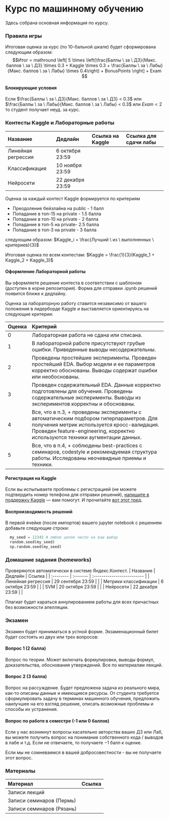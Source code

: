 # Курс по машинному обучению
Здесь собрана основная информация по курсу.

### Правила игры

Итоговая оценка за курс (по 10-бальной шкале) будет сформирована следующим образом:
$$Итог = mathround \left[ 5 \times \left(\frac{Баллы \ за \ ДЗ}{Макс. баллов \ за \ ДЗ} \times 0.3 + Kaggle \times 0.3 + \frac{Баллы \ за \ Лабы}{Макс. баллов \ за \ Лабы} \times 0.4\right) + BonusPoints \right] + Exam $$

#### Блокирующие условия

Если $\frac{Баллы \ за \ ДЗ}{Макс. баллов \ за \ ДЗ} < 0.3$ или $\frac{Баллы \ за \ Лабы}{Макс. баллов \ за \ Лабы} < 0.3$ или $Exam < 2$ то студент получает неуд. за курс.

### Контесты Kaggle и Лабораторные работы

| Название | Дедлайн     | Ссылка на Kaggle       | Ссылка для сдачи лабы | 
| :-------- | :------- | :------------------------- | :------ |
| Линейная регрессия | 6 октября 23:59 |  |  |
| Классификация | 10 ноября 23:59 |  |  |
| Нейросети | 22 декабря 23:59 |  | |

Оценка за каждый контест Kaggle формируется по критериям
- Преодоление бейзлайна на public - 1 балл
- Попадание в топ-15 на private - 1.5 балла
- Попадание в топ-10 на private - 2 балла
- Попадание в топ-5  на private- 2.5 балла
- Попадание в топ-3 на private - 3 балла

следующим образом: $Kaggle_i = \frac{Лучший \ из \ выполненных \ критериев}{3}$

Итоговая оценка по всем контестам: $Kaggle = \frac{1}{3}(Kaggle_1 + Kaggle_2 + Kaggle_3)$

#### Оформление Лабораторной работы

Вы оформляете решение контеста в соответствии с шаблоном (доступен в корне репозитория). Форма для отправки .ipynb решений появится ближе к дедлайну.

Оценка за лабораторную работу ставится независимо от вашего положения в лидерборде Kaggle и выставляется ориентируясь на следующие критерии:

| Оценка | Критерий     | 
| :-------- | :------- | 
| 0 | Лабораторная работа не сдана или списана. | 
| 1 | В лабораторной работе присутствуют грубые ошибки. Приведенные выводы несодержательны. |
| 2 | Проведены простейшие эксперименты. Проведен простейший EDA. Выбор модели и ее параметров корректно обоснованы. Выводы содержат ошибки или необоснованы. |
| 3 | Проведен содержательный EDA. Данные корректно подготовлены для обучения. Проведены содержательные эксперименты. Выводы из экспериментов корректны и обоснованы. |
| 4 | Все, что в п.3, + проведены эксперименты с автоматическим подбором гиперпараметров. Для получения метрик используется кросс-валидация. Проведен feature-engineering, корректно используются техники аугментации данных. |
| 5 | Все, что в п.4, + соблюдены best-practices с семинаров, codestyle и рекомендуемая структура работы. Исследованы неочевидные приемы и техники. |

#### Регистрация на Kaggle
Если вы испытываете проблемы с регистрацией (не можете подтвердить номер телефона для отправки решений), [напишите в поддержку Kaggle](https://www.kaggle.com/contact#/account/activate/phone) — вам помогут. И прочитайте [вот этот тред](https://www.kaggle.com/discussions/general/13822).

#### Воспроизводимость решений
В первой ячейке (после импортов) вашего jupyter notebook с решением добавьте следующие строки:
```python
  my_seed = 12345 # любое целое число на ваш выбор
  random.seed(my_seed)
  np.random.seed(my_seed)
```

### Домашние задания (homeworks)
Проверяются автоматически в системе Яндекс.Контест. 
| Название | Дедлайн     | Ссылка                |
| :-------- | :------- | :------------------------- |
| Линейная регрессия | 29 сентября 23:59 | |
| Метрики классификации | 6 октября 23:59 |  |
| SVM | 20 октября 23:59 |  |
| Нейросети | 22 декабря 23:59 | |


Плагиат будет караться аннулированием работы для всех причастных без возможности апелляции.

### Экзамен

Экзамен будет приниматься в устной форме. Экзаменационный билет будет состоять из двух или трех вопросов:

#### Вопрос 1 (2 балла)

Вопрос по теории. Может включать формулировки, выводы формул, доказательства, обоснования утверждений. Все по материалам лекций.

#### Вопрос 2 (3 балла)

Вопрос на рассуждение. Будет предложена задача из реального мира, как-то описаны данные и имеющиеся ресурсы. От студента требуется сформулировать задачу в терминах машинного обучения, предложить наилучшее на его взгляд решение, описать возможные проблемы и способы их устранения.

#### Вопрос по работе в семестре (-1 или 0 баллов)
Если у нас возникнут вопросы касательно авторства ваших ДЗ или Лаб, вы можете получить вопрос на понимание собственного кода / выводов в лабе и т.д. Если не отвечаете, то получаете $-1$ балл к оценке.

Если мы не сомневаемся в вашей добросовестности - вы не получаете этот вопрос. 

### Материалы

| Материал | Ссылка |
| :-------- | :------- |
| Записи лекций | |
| Записи семинаров (Пермь) | |
| Записи семинаров (Рязань) | |
